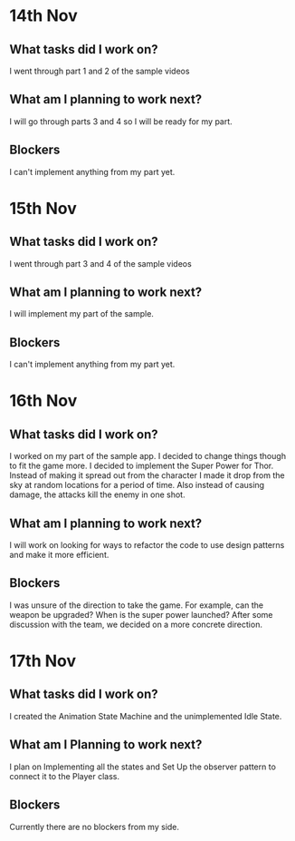 # 14th Nov
## What tasks did I work on?
I went through part 1 and 2 of the sample videos
## What am I planning to work next?
I will go through parts 3 and 4 so I will be ready for my part.
## Blockers
I can't implement anything from my part yet.

# 15th Nov
## What tasks did I work on?
I went through part 3 and 4 of the sample videos
## What am I planning to work next?
I will implement my part of the sample.
## Blockers
I can't implement anything from my part yet.

# 16th Nov
## What tasks did I work on?
I worked on my part of the sample app. I decided to change things though to fit the game more. I decided to implement the Super Power for Thor. Instead of making it spread out from the character I made it drop from the sky at random locations for a period of time. Also instead of causing damage, the attacks kill the enemy in one shot.
## What am I planning to work next?
I will work on looking for ways to refactor the code to use design patterns and make it more efficient.
## Blockers
I was unsure of the direction to take the game. For example, can the weapon be upgraded? When is the super power launched? After some discussion with the team, we decided on a more concrete direction.

# 17th Nov
## What tasks did I work on?
I created the Animation State Machine and the unimplemented Idle State.
## What am I Planning to work next?
I plan on Implementing all the states and Set Up the observer pattern to connect it to the Player class.
## Blockers
Currently there are no blockers from my side.
